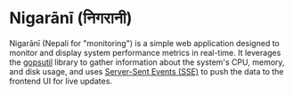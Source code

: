 # Nigarānī (निगरानी)
Nigarānī (Nepali for "monitoring") is a simple web application designed to monitor and display system performance metrics in real-time. It leverages the [gopsutil](https://github.com/shirou/gopsutil) library to gather information about the system's CPU, memory, and disk usage, and uses [Server-Sent Events (SSE)](https://developer.mozilla.org/en-US/docs/Web/API/Server-sent_events) to push the data to the frontend UI for live updates.
